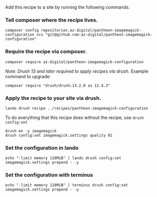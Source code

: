 Add this recipe to a site by running the following commands.

### Tell composer where the recipe lives.
```
composer config repositories.az-digital/pantheon-imagemagick-configuration vcs "git@github.com:az-digital/pantheon-imagemagick-configuration"
```
### Require the recipe via composer.
```
composer require az-digital/pantheon-imagemagick-configuration
```
_Note: Drush 13 and later required to apply recipes via drush._
Example command to upgrade: 
```
composer require "drush/drush:13.2.0 as 12.4.3"  
```

### Apply the recipe to your site via drush.
```
lando drush recipe ../recipes/pantheon-imagemagick-configuration
```


To do everything that this recipe does without the recipe, use `drush config:set`
```
drush en -y imagemagick
drush config:set imagemagick.settings quality 92
```
### Set the configuration in lando
```
echo "-limit memory 128MiB" | lando drush config:set imagemagick.settings prepend - -y
```

### Set the configuration with terminus

```
echo "-limit memory 128MiB" | terminus drush config:set imagemagick.settings prepend - -y
```
